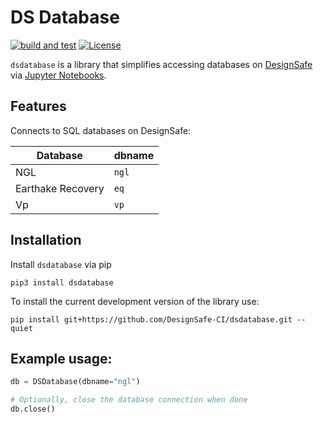 # DS Database

[![build and test](https://github.com/DesignSafe-CI/dsdatabase/actions/workflows/build-test.yml/badge.svg)](https://github.com/DesignSafe-CI/dsdatabase/actions/workflows/build-test.yml)
[![License](https://img.shields.io/badge/license-MIT-blue.svg)](LICENSE.md)

`dsdatabase` is a library that simplifies accessing databases on [DesignSafe](https://designsafe-ci.org) via [Jupyter Notebooks](https://jupyter.designsafe-ci.org).

## Features

Connects to SQL databases on DesignSafe:

| Database | dbname |
|----------|--------|
| NGL | `ngl`|
| Earthake Recovery | `eq` |
| Vp | `vp` |


## Installation

Install `dsdatabase` via pip

```shell
pip3 install dsdatabase
```

To install the current development version of the library use:

```shell
pip install git+https://github.com/DesignSafe-CI/dsdatabase.git --quiet
```

## Example usage:
```python
db = DSDatabase(dbname="ngl")

# Optionally, close the database connection when done
db.close()
```